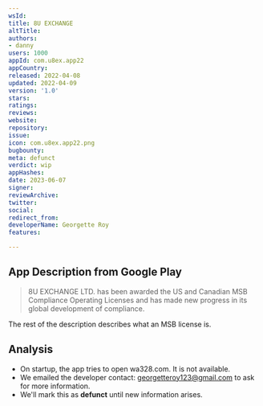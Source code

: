 ```yaml
---
wsId: 
title: 8U EXCHANGE
altTitle: 
authors:
- danny
users: 1000
appId: com.u8ex.app22
appCountry: 
released: 2022-04-08
updated: 2022-04-09
version: '1.0'
stars: 
ratings: 
reviews: 
website: 
repository: 
issue: 
icon: com.u8ex.app22.png
bugbounty: 
meta: defunct
verdict: wip
appHashes: 
date: 2023-06-07
signer: 
reviewArchive: 
twitter: 
social: 
redirect_from: 
developerName: Georgette Roy
features: 

---
```


## App Description from Google Play 

> 8U EXCHANGE LTD. has been awarded the US and Canadian MSB Compliance Operating Licenses and has made new progress in its global development of compliance.

The rest of the description describes what an MSB license is.

## Analysis 

- On startup, the app tries to open wa328.com. It is not available.
- We emailed the developer contact: georgetteroy123@gmail.com to ask for more information. 
- We'll mark this as **defunct** until new information arises.  

